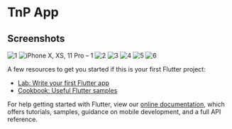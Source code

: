 # TnP App

## Screenshots

![1](https://user-images.githubusercontent.com/68428685/147811427-0b135437-36fd-409e-b216-72f6ba31f92b.png)
![iPhone X, XS, 11 Pro – 1](https://user-images.githubusercontent.com/68428685/163137474-6c3149f9-ed12-41e2-9024-eacdbcc264c9.png)
![2](https://user-images.githubusercontent.com/68428685/147811482-6233134e-fce4-4b57-bd9f-e9b5b17ca935.png)
![3](https://user-images.githubusercontent.com/68428685/147811492-052e1aff-ec1f-4f2c-818b-d472dd5bddcf.png)
![4](https://user-images.githubusercontent.com/68428685/147811499-afb73634-c805-4bb4-9a2e-608e9cf27c05.png)
![5](https://user-images.githubusercontent.com/68428685/147811532-7a16f6ab-c023-4660-987e-db5e8084312b.png)
![6](https://user-images.githubusercontent.com/68428685/147811539-e92e3fed-e259-49b5-89b7-1b1129141df8.png)




A few resources to get you started if this is your first Flutter project:

- [Lab: Write your first Flutter app](https://flutter.dev/docs/get-started/codelab)
- [Cookbook: Useful Flutter samples](https://flutter.dev/docs/cookbook)

For help getting started with Flutter, view our
[online documentation](https://flutter.dev/docs), which offers tutorials,
samples, guidance on mobile development, and a full API reference.
